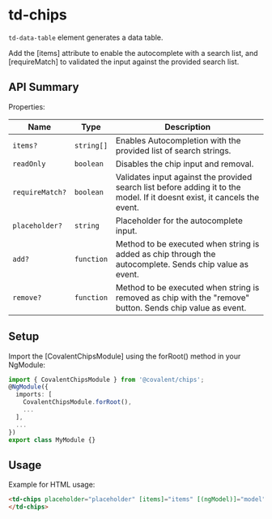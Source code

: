 # td-chips

`td-data-table` element generates a data table.

Add the [items] attribute to enable the autocomplete with a search list, and [requireMatch] to validated the input against the provided search list.

## API Summary

Properties:

| Name | Type | Description |
| --- | --- | --- |
| `items?` | `string[]` | Enables Autocompletion with the provided list of search strings.
| `readOnly` | `boolean` | Disables the chip input and removal.
| `requireMatch?` | `boolean` | Validates input against the provided search list before adding it to the model. If it doesnt exist, it cancels the event.
| `placeholder?` | `string` | Placeholder for the autocomplete input.
| `add?` | `function` | Method to be executed when string is added as chip through the autocomplete. Sends chip value as event.
| `remove?` | `function` | Method to be executed when string is removed as chip with the "remove" button. Sends chip value as event.

## Setup

Import the [CovalentChipsModule] using the forRoot() method in your NgModule:

```typescript
import { CovalentChipsModule } from '@covalent/chips';
@NgModule({
  imports: [
    CovalentChipsModule.forRoot(),
    ...
  ],
  ...
})
export class MyModule {}
```

## Usage

Example for HTML usage:

 ```html
<td-chips placeholder="placeholder" [items]="items" [(ngModel)]="model" [readOnly]="readOnly" (add)="addEvent($event)" (remove)="removeEvent($event)" requireMatch>
</td-chips>  
 ```
